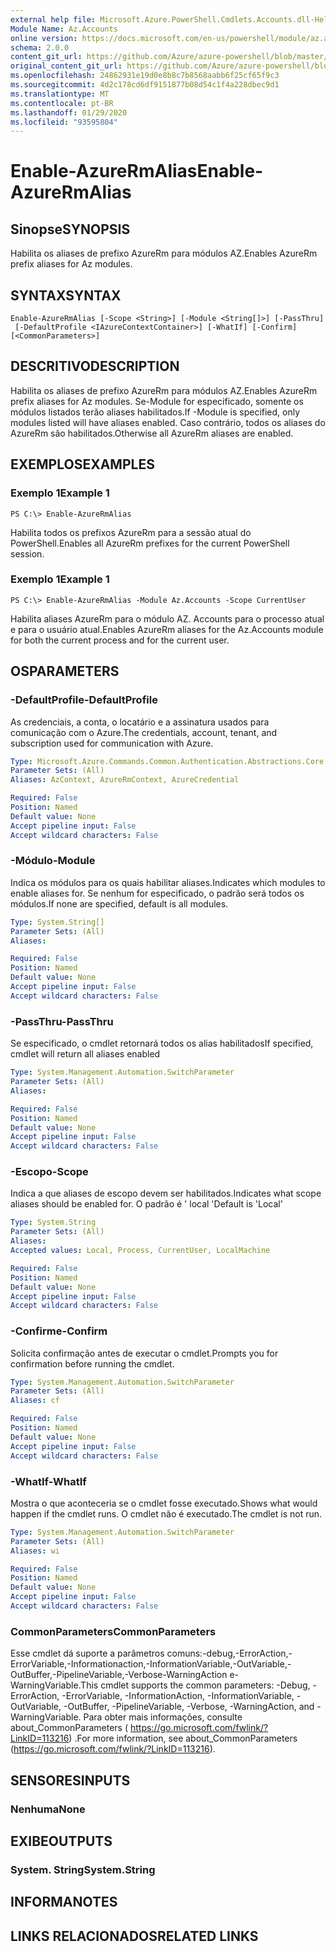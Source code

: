 ```yaml
---
external help file: Microsoft.Azure.PowerShell.Cmdlets.Accounts.dll-Help.xml
Module Name: Az.Accounts
online version: https://docs.microsoft.com/en-us/powershell/module/az.accounts/enable-azurermalias
schema: 2.0.0
content_git_url: https://github.com/Azure/azure-powershell/blob/master/src/Accounts/Accounts/help/Enable-AzureRmAlias.md
original_content_git_url: https://github.com/Azure/azure-powershell/blob/master/src/Accounts/Accounts/help/Enable-AzureRmAlias.md
ms.openlocfilehash: 24862931e19d0e8b8c7b8568aabb6f25cf65f9c3
ms.sourcegitcommit: 4d2c178cd6df9151877b08d54c1f4a228dbec9d1
ms.translationtype: MT
ms.contentlocale: pt-BR
ms.lasthandoff: 01/29/2020
ms.locfileid: "93595804"
---
```

# <span data-ttu-id="6b07e-101">Enable-AzureRmAlias</span><span class="sxs-lookup"><span data-stu-id="6b07e-101">Enable-AzureRmAlias</span></span>

## <span data-ttu-id="6b07e-102">Sinopse</span><span class="sxs-lookup"><span data-stu-id="6b07e-102">SYNOPSIS</span></span>
<span data-ttu-id="6b07e-103">Habilita os aliases de prefixo AzureRm para módulos AZ.</span><span class="sxs-lookup"><span data-stu-id="6b07e-103">Enables AzureRm prefix aliases for Az modules.</span></span>

## <span data-ttu-id="6b07e-104">SYNTAX</span><span class="sxs-lookup"><span data-stu-id="6b07e-104">SYNTAX</span></span>

```
Enable-AzureRmAlias [-Scope <String>] [-Module <String[]>] [-PassThru]
 [-DefaultProfile <IAzureContextContainer>] [-WhatIf] [-Confirm] [<CommonParameters>]
```

## <span data-ttu-id="6b07e-105">DESCRITIVO</span><span class="sxs-lookup"><span data-stu-id="6b07e-105">DESCRIPTION</span></span>
<span data-ttu-id="6b07e-106">Habilita os aliases de prefixo AzureRm para módulos AZ.</span><span class="sxs-lookup"><span data-stu-id="6b07e-106">Enables AzureRm prefix aliases for Az modules.</span></span> <span data-ttu-id="6b07e-107">Se-Module for especificado, somente os módulos listados terão aliases habilitados.</span><span class="sxs-lookup"><span data-stu-id="6b07e-107">If -Module is specified, only modules listed will have aliases enabled.</span></span> <span data-ttu-id="6b07e-108">Caso contrário, todos os aliases do AzureRm são habilitados.</span><span class="sxs-lookup"><span data-stu-id="6b07e-108">Otherwise all AzureRm aliases are enabled.</span></span>

## <span data-ttu-id="6b07e-109">EXEMPLOS</span><span class="sxs-lookup"><span data-stu-id="6b07e-109">EXAMPLES</span></span>

### <span data-ttu-id="6b07e-110">Exemplo 1</span><span class="sxs-lookup"><span data-stu-id="6b07e-110">Example 1</span></span>
```
PS C:\> Enable-AzureRmAlias
```

<span data-ttu-id="6b07e-111">Habilita todos os prefixos AzureRm para a sessão atual do PowerShell.</span><span class="sxs-lookup"><span data-stu-id="6b07e-111">Enables all AzureRm prefixes for the current PowerShell session.</span></span>

### <span data-ttu-id="6b07e-112">Exemplo 1</span><span class="sxs-lookup"><span data-stu-id="6b07e-112">Example 1</span></span>
```
PS C:\> Enable-AzureRmAlias -Module Az.Accounts -Scope CurrentUser
```

<span data-ttu-id="6b07e-113">Habilita aliases AzureRm para o módulo AZ. Accounts para o processo atual e para o usuário atual.</span><span class="sxs-lookup"><span data-stu-id="6b07e-113">Enables AzureRm aliases for the Az.Accounts module for both the current process and for the current user.</span></span>

## <span data-ttu-id="6b07e-114">OS</span><span class="sxs-lookup"><span data-stu-id="6b07e-114">PARAMETERS</span></span>

### <span data-ttu-id="6b07e-115">-DefaultProfile</span><span class="sxs-lookup"><span data-stu-id="6b07e-115">-DefaultProfile</span></span>
<span data-ttu-id="6b07e-116">As credenciais, a conta, o locatário e a assinatura usados para comunicação com o Azure.</span><span class="sxs-lookup"><span data-stu-id="6b07e-116">The credentials, account, tenant, and subscription used for communication with Azure.</span></span>

```yaml
Type: Microsoft.Azure.Commands.Common.Authentication.Abstractions.Core.IAzureContextContainer
Parameter Sets: (All)
Aliases: AzContext, AzureRmContext, AzureCredential

Required: False
Position: Named
Default value: None
Accept pipeline input: False
Accept wildcard characters: False
```

### <span data-ttu-id="6b07e-117">-Módulo</span><span class="sxs-lookup"><span data-stu-id="6b07e-117">-Module</span></span>
<span data-ttu-id="6b07e-118">Indica os módulos para os quais habilitar aliases.</span><span class="sxs-lookup"><span data-stu-id="6b07e-118">Indicates which modules to enable aliases for.</span></span>
<span data-ttu-id="6b07e-119">Se nenhum for especificado, o padrão será todos os módulos.</span><span class="sxs-lookup"><span data-stu-id="6b07e-119">If none are specified, default is all modules.</span></span>

```yaml
Type: System.String[]
Parameter Sets: (All)
Aliases:

Required: False
Position: Named
Default value: None
Accept pipeline input: False
Accept wildcard characters: False
```

### <span data-ttu-id="6b07e-120">-PassThru</span><span class="sxs-lookup"><span data-stu-id="6b07e-120">-PassThru</span></span>
<span data-ttu-id="6b07e-121">Se especificado, o cmdlet retornará todos os alias habilitados</span><span class="sxs-lookup"><span data-stu-id="6b07e-121">If specified, cmdlet will return all aliases enabled</span></span>

```yaml
Type: System.Management.Automation.SwitchParameter
Parameter Sets: (All)
Aliases:

Required: False
Position: Named
Default value: None
Accept pipeline input: False
Accept wildcard characters: False
```

### <span data-ttu-id="6b07e-122">-Escopo</span><span class="sxs-lookup"><span data-stu-id="6b07e-122">-Scope</span></span>
<span data-ttu-id="6b07e-123">Indica a que aliases de escopo devem ser habilitados.</span><span class="sxs-lookup"><span data-stu-id="6b07e-123">Indicates what scope aliases should be enabled for.</span></span> <span data-ttu-id="6b07e-124">O padrão é ' local '</span><span class="sxs-lookup"><span data-stu-id="6b07e-124">Default is 'Local'</span></span>

```yaml
Type: System.String
Parameter Sets: (All)
Aliases:
Accepted values: Local, Process, CurrentUser, LocalMachine

Required: False
Position: Named
Default value: None
Accept pipeline input: False
Accept wildcard characters: False
```

### <span data-ttu-id="6b07e-125">-Confirme</span><span class="sxs-lookup"><span data-stu-id="6b07e-125">-Confirm</span></span>
<span data-ttu-id="6b07e-126">Solicita confirmação antes de executar o cmdlet.</span><span class="sxs-lookup"><span data-stu-id="6b07e-126">Prompts you for confirmation before running the cmdlet.</span></span>

```yaml
Type: System.Management.Automation.SwitchParameter
Parameter Sets: (All)
Aliases: cf

Required: False
Position: Named
Default value: None
Accept pipeline input: False
Accept wildcard characters: False
```

### <span data-ttu-id="6b07e-127">-WhatIf</span><span class="sxs-lookup"><span data-stu-id="6b07e-127">-WhatIf</span></span>
<span data-ttu-id="6b07e-128">Mostra o que aconteceria se o cmdlet fosse executado.</span><span class="sxs-lookup"><span data-stu-id="6b07e-128">Shows what would happen if the cmdlet runs.</span></span>
<span data-ttu-id="6b07e-129">O cmdlet não é executado.</span><span class="sxs-lookup"><span data-stu-id="6b07e-129">The cmdlet is not run.</span></span>

```yaml
Type: System.Management.Automation.SwitchParameter
Parameter Sets: (All)
Aliases: wi

Required: False
Position: Named
Default value: None
Accept pipeline input: False
Accept wildcard characters: False
```

### <span data-ttu-id="6b07e-130">CommonParameters</span><span class="sxs-lookup"><span data-stu-id="6b07e-130">CommonParameters</span></span>
<span data-ttu-id="6b07e-131">Esse cmdlet dá suporte a parâmetros comuns:-debug,-ErrorAction,-ErrorVariable,-Informationaction,-InformationVariable,-OutVariable,-OutBuffer,-PipelineVariable,-Verbose-WarningAction e-WarningVariable.</span><span class="sxs-lookup"><span data-stu-id="6b07e-131">This cmdlet supports the common parameters: -Debug, -ErrorAction, -ErrorVariable, -InformationAction, -InformationVariable, -OutVariable, -OutBuffer, -PipelineVariable, -Verbose, -WarningAction, and -WarningVariable.</span></span> <span data-ttu-id="6b07e-132">Para obter mais informações, consulte about_CommonParameters ( https://go.microsoft.com/fwlink/?LinkID=113216) .</span><span class="sxs-lookup"><span data-stu-id="6b07e-132">For more information, see about_CommonParameters (https://go.microsoft.com/fwlink/?LinkID=113216).</span></span>

## <span data-ttu-id="6b07e-133">SENSORES</span><span class="sxs-lookup"><span data-stu-id="6b07e-133">INPUTS</span></span>

### <span data-ttu-id="6b07e-134">Nenhuma</span><span class="sxs-lookup"><span data-stu-id="6b07e-134">None</span></span>

## <span data-ttu-id="6b07e-135">EXIBE</span><span class="sxs-lookup"><span data-stu-id="6b07e-135">OUTPUTS</span></span>

### <span data-ttu-id="6b07e-136">System. String</span><span class="sxs-lookup"><span data-stu-id="6b07e-136">System.String</span></span>

## <span data-ttu-id="6b07e-137">INFORMA</span><span class="sxs-lookup"><span data-stu-id="6b07e-137">NOTES</span></span>

## <span data-ttu-id="6b07e-138">LINKS RELACIONADOS</span><span class="sxs-lookup"><span data-stu-id="6b07e-138">RELATED LINKS</span></span>

